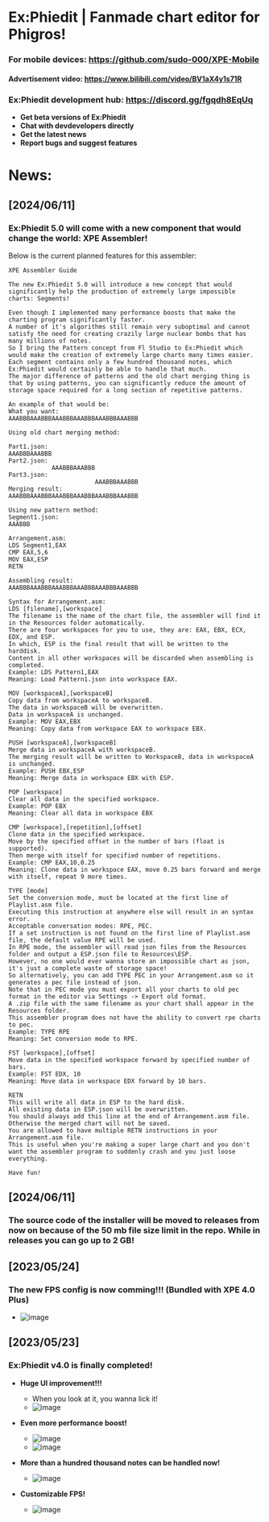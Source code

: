 # Ex:Phiedit  |  Fanmade chart editor for Phigros! 

### For mobile devices: https://github.com/sudo-000/XPE-Mobile

#### Advertisement video: https://www.bilibili.com/video/BV1aX4y1s71R

### Ex:Phiedit development hub: https://discord.gg/fgqdh8EqUq 
- **Get beta versions of Ex:Phiedit**
- **Chat with devdevelopers directly**
- **Get the latest news**
- **Report bugs and suggest features**

# 
# 
# News: 

## [2024/06/11]
### Ex:Phiedit 5.0 will come with a new component that would change the world: XPE Assembler! 
Below is the current planned features for this assembler: 
```
XPE Assembler Guide

The new Ex:Phiedit 5.0 will introduce a new concept that would significantly help the production of extremely large impossible charts: Segments! 

Even though I implemented many performance boosts that make the charting program significantly faster. 
A number of it's algorithms still remain very suboptimal and cannot satisfy the need for creating crazily large nuclear bombs that has many millions of notes. 
So I bring the Pattern concept from Fl Studio to Ex:Phiedit which would make the creation of extremely large charts many times easier. 
Each segment contains only a few hundred thousand notes, which Ex:Phiedit would certainly be able to handle that much. 
The major difference of patterns and the old chart merging thing is that by using patterns, you can significantly reduce the amount of storage space required for a long section of repetitive patterns. 

An example of that would be: 
What you want: 
AAABBBAAABBBAAABBBAAABBBAAABBBAAABBB

Using old chart merging method: 

Part1.json: 
AAABBBAAABBB
Part2.json: 
            AAABBBAAABBB
Part3.json: 
                        AAABBBAAABBB
Merging result: 
AAABBBAAABBBAAABBBAAABBBAAABBBAAABBB

Using new pattern method: 
Segment1.json: 
AAABBB

Arrangement.asm: 
LDS Segment1,EAX
CMP EAX,5,6
MOV EAX,ESP
RETN

Assembling result: 
AAABBBAAABBBAAABBBAAABBBAAABBBAAABBB

Syntax for Arrangement.asm: 
LDS [filename],[workspace]
The filename is the name of the chart file, the assembler will find it in the Resources folder automatically. 
There are four workspaces for you to use, they are: EAX, EBX, ECX, EDX, and ESP. 
In which, ESP is the final result that will be written to the harddisk. 
Content in all other workspaces will be discarded when assembling is completed. 
Example: LDS Pattern1,EAX
Meaning: Load Pattern1.json into workspace EAX. 

MOV [workspaceA],[workspaceB]
Copy data from workspaceA to workspaceB. 
The data in workspaceB will be overwritten. 
Data in workspaceA is unchanged. 
Example: MOV EAX,EBX
Meaning: Copy data from workspace EAX to workspace EBX. 

PUSH [workspaceA],[workspaceB]
Merge data in workspaceA with workspaceB. 
The merging result will be written to WorkspaceB, data in workspaceA is unchanged. 
Example: PUSH EBX,ESP
Meaning: Merge data in workspace EBX with ESP. 

POP [workspace]
Clear all data in the specified workspace.
Example: POP EBX
Meaning: Clear all data in workspace EBX

CMP [workspace],[repetition],[offset]
Clone data in the specified workspace. 
Move by the specified offset in the number of bars (float is supported). 
Then merge with itself for specified number of repetitions. 
Example: CMP EAX,10,0.25
Meaning: Clone data in workspace EAX, move 0.25 bars forward and merge with itself, repeat 9 more times. 

TYPE [mode]
Set the conversion mode, must be located at the first line of Playlist.asm file. 
Executing this instruction at anywhere else will result in an syntax error. 
Acceptable conversation modes: RPE, PEC. 
If a set instruction is not found on the first line of Playlist.asm file, the default value RPE will be used. 
In RPE mode, the assembler will read json files from the Resources folder and output a ESP.json file to Resources\ESP. 
However, no one would ever wanna store an impossible chart as json, it's just a complete waste of storage space! 
So alternatively, you can add TYPE PEC in your Arrangement.asm so it generates a pec file instead of json. 
Note that in PEC mode you must export all your charts to old pec format in the editor via Settings -> Export old format. 
A .zip file with the same filename as your chart shall appear in the Resources folder. 
This assembler program does not have the ability to convert rpe charts to pec. 
Example: TYPE RPE
Meaning: Set conversion mode to RPE. 

FST [workspace],[offset]
Move data in the specified workspace forward by specified number of bars. 
Example: FST EDX, 10
Meaning: Move data in workspace EDX forward by 10 bars. 

RETN
This will write all data in ESP to the hard disk. 
All existing data in ESP.json will be overwritten. 
You should always add this line at the end of Arrangement.asm file. 
Otherwise the merged chart will not be saved. 
You are allowed to have multiple RETN instructions in your Arrangement.asm file. 
This is useful when you're making a super large chart and you don't want the assembler program to suddenly crash and you just loose everything. 

Have fun!
```

## [2024/06/11]
### The source code of the installer will be moved to releases from now on because of the 50 mb file size limit in the repo. While in releases you can go up to 2 GB!

## [2023/05/24]
### The new FPS config is now comming!!! (Bundled with XPE 4.0 Plus)
- ![image](https://github.com/sudo-000/Ex-Phiedit/assets/107282563/4bb55063-a87a-4162-8297-14239248bf28)

## [2023/05/23]
### Ex:Phiedit v4.0 is finally completed!

- **Huge UI improvement!!!**
  - When you look at it, you wanna lick it! 
  - ![image](https://github.com/sudo-000/Ex-Phiedit/assets/107282563/2066b72a-ee58-448a-9f3a-9ad656983bae)

- **Even more performance boost!**
  - ![image](https://github.com/sudo-000/Ex-Phiedit/assets/107282563/330695b3-405d-405c-a57c-156df410a6e3)
  - ![image](https://github.com/sudo-000/Ex-Phiedit/assets/107282563/76df8090-eadb-47de-aadf-ea1f9b8d21d6)

- **More than a hundred thousand notes can be handled now!**
  - ![image](https://github.com/sudo-000/Ex-Phiedit/assets/107282563/62467f3a-6fb1-487b-b89b-fecaa281caf5)

- **Customizable FPS!**
  - ![image](https://github.com/sudo-000/Ex-Phiedit/assets/107282563/6d27737f-8e39-4da0-97b3-183fd5354785)
